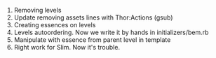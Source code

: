 1. Removing levels
2. Update removing assets lines with Thor:Actions (gsub)
3. Creating essences on levels
4. Levels autoordering. Now we write it by hands in initializers/bem.rb
5. Manipulate with essence from parent level in template
6. Right work for Slim. Now it's trouble.